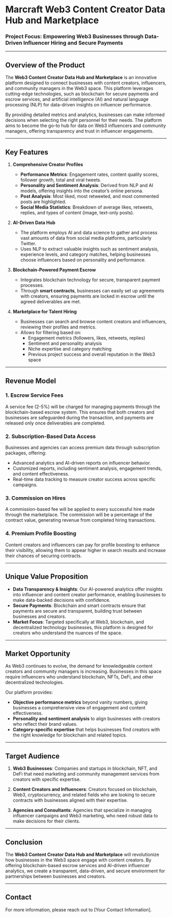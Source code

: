 # Marcraft Web3 Content Creator Data Hub and Marketplace

### Project Focus: Empowering Web3 Businesses through Data-Driven Influencer Hiring and Secure Payments

---

## Overview of the Product

The **Web3 Content Creator Data Hub and Marketplace** is an innovative platform designed to connect businesses with content creators, influencers, and community managers in the Web3 space. This platform leverages cutting-edge technologies, such as blockchain for secure payments and escrow services, and artificial intelligence (AI) and natural language processing (NLP) for data-driven insights on influencer performance.

By providing detailed metrics and analytics, businesses can make informed decisions when selecting the right personnel for their needs. The platform aims to become the go-to hub for data on Web3 influencers and community managers, offering transparency and trust in influencer engagements.

---

## Key Features

1. **Comprehensive Creator Profiles**
   - **Performance Metrics**: Engagement rates, content quality scores, follower growth, total and viral tweets.
   - **Personality and Sentiment Analysis**: Derived from NLP and AI models, offering insights into the creator’s online persona.
   - **Post Analysis**: Most liked, most retweeted, and most commented posts are highlighted.
   - **Social Media Statistics**: Breakdown of average likes, retweets, replies, and types of content (image, text-only posts).

2. **AI-Driven Data Hub**
   - The platform employs AI and data science to gather and process vast amounts of data from social media platforms, particularly Twitter.
   - Uses NLP to extract valuable insights such as sentiment analysis, experience levels, and category matches, helping businesses choose influencers based on personality and performance.

3. **Blockchain-Powered Payment Escrow**
   - Integrates blockchain technology for secure, transparent payment processes.
   - Through **smart contracts**, businesses can easily set up agreements with creators, ensuring payments are locked in escrow until the agreed deliverables are met.

4. **Marketplace for Talent Hiring**
   - Businesses can search and browse content creators and influencers, reviewing their profiles and metrics.
   - Allows for filtering based on:
     - Engagement metrics (followers, likes, retweets, replies)
     - Sentiment and personality analysis
     - Niche expertise and category matching
     - Previous project success and overall reputation in the Web3 space

---

## Revenue Model

### 1. Escrow Service Fees
A service fee (2-5%) will be charged for managing payments through the blockchain-based escrow system. This ensures that both creators and businesses are safeguarded during the transaction, and payments are released only once deliverables are completed.

### 2. Subscription-Based Data Access
Businesses and agencies can access premium data through subscription packages, offering:
   - Advanced analytics and AI-driven reports on influencer behavior.
   - Customized reports, including sentiment analysis, engagement trends, and content effectiveness.
   - Real-time data tracking to measure creator success across specific campaigns.

### 3. Commission on Hires
A commission-based fee will be applied to every successful hire made through the marketplace. The commission will be a percentage of the contract value, generating revenue from completed hiring transactions.

### 4. Premium Profile Boosting
Content creators and influencers can pay for profile boosting to enhance their visibility, allowing them to appear higher in search results and increase their chances of securing contracts.

---

## Unique Value Proposition

- **Data Transparency & Insights**: Our AI-powered analytics offer insights into influencer and content creator performance, enabling businesses to make data-backed decisions with confidence.
- **Secure Payments**: Blockchain and smart contracts ensure that payments are secure and transparent, building trust between businesses and creators.
- **Market Focus**: Targeted specifically at Web3, blockchain, and decentralized technology businesses, this platform is designed for creators who understand the nuances of the space.

---

## Market Opportunity

As Web3 continues to evolve, the demand for knowledgeable content creators and community managers is increasing. Businesses in this space require influencers who understand blockchain, NFTs, DeFi, and other decentralized technologies.

Our platform provides:
- **Objective performance metrics** beyond vanity numbers, giving businesses a comprehensive view of engagement and content effectiveness.
- **Personality and sentiment analysis** to align businesses with creators who reflect their brand values.
- **Category-specific expertise** that helps businesses find creators with the right knowledge for blockchain and related topics.

---

## Target Audience

1. **Web3 Businesses**: Companies and startups in blockchain, NFT, and DeFi that need marketing and community management services from creators with specific expertise.
  
2. **Content Creators and Influencers**: Creators focused on blockchain, Web3, cryptocurrency, and related fields who are looking to secure contracts with businesses aligned with their expertise.

3. **Agencies and Consultants**: Agencies that specialize in managing influencer campaigns and Web3 marketing, who need robust data to make decisions for their clients.

---

## Conclusion

The **Web3 Content Creator Data Hub and Marketplace** will revolutionize how businesses in the Web3 space engage with content creators. By offering blockchain-based escrow services and AI-driven influencer analytics, we create a transparent, data-driven, and secure environment for partnerships between businesses and creators.

---

## Contact

For more information, please reach out to [Your Contact Information].
